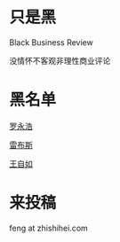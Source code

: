 # 只是黑

Black Business Review

没情怀不客观非理性商业评论

# 黑名单

[罗永浩](http://weibo.com/laoluoyonghao)

[雷布斯](http://weibo.com/leijun)

[王自如](http://weibo.com/techmessager)

# 来投稿

feng at zhishihei.com

